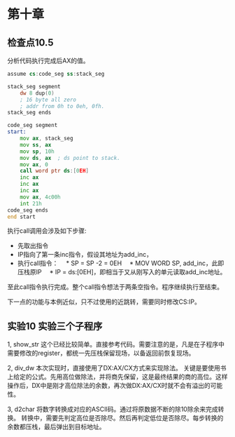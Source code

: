 

# 第十章

## 检查点10.5
分析代码执行完成后AX的值。

```asm
assume cs:code_seg ss:stack_seg

stack_seg segment
    dw 8 dup(0) 
    ; 16 byte all zero
    ; addr from 0h to 0eh, 0fh.
stack_seg ends

code_seg segment
start:
    mov ax, stack_seg
    mov ss, ax
    mov sp, 10h
    mov ds, ax  ; ds point to stack.
    mov ax, 0
    call word ptr ds:[0EH]
    inc ax
    inc ax
    inc ax
    mov ax, 4c00h
    int 21h
code_seg ends
end start
```

执行call调用会涉及如下步骤:
* 先取出指令
* IP指向了第一条inc指令，假设其地址为add_inc，
* 执行call指令：
　* SP = SP -2 = 0EH
　* MOV WORD SP, add_inc，此即压栈原IP
　* IP = ds:[0EH]，即相当于又从刚写入的单元读取add_inc地址。

至此call指令执行完成。整个call指令想法于两条空指令。程序继续执行至结束。

下一点的功能与本例近似，只不过使用的近跳转，需要同时修改CS:IP。


## 实验10 实验三个子程序

1, show_str
    这个已经比较简单。直接参考代码。需要注意的是，凡是在子程序中需要修改的register，都统一先压栈保留现场，以备返回前恢复现场。
    
2, div_dw
    本次实现时，直接使用了DX:AX/CX方式来实现除法。
    关键是要使用书上给定的公式。先用高位做除法，并将商先保留，这是最终结果的商的高位。这样操作后，DX中是刚才高位除法的余数，再次做DX:AX/CX时就不会有溢出的可能性。
    
3, d2char
    将数字转换成对应的ASCII码。通过将原数据不断的除10除余来完成转换。
    转换中，需要先判定高位是否除尽。然后再判定低位是否除尽。每步转换的余数都压栈，最后弹出到目标地址。


